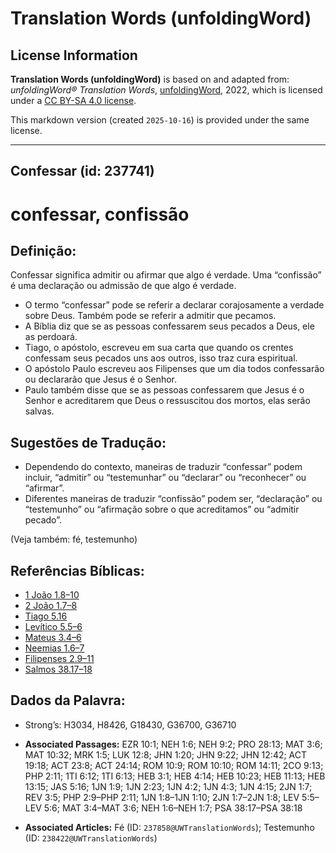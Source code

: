 # Translation Words (unfoldingWord)

## License Information

**Translation Words (unfoldingWord)** is based on and adapted from: _unfoldingWord® Translation Words_, [unfoldingWord](https://unfoldingword.org/utw), 2022, which is licensed under a [CC BY-SA 4.0 license](https://creativecommons.org/licenses/by-sa/4.0/legalcode.en).

This markdown version (created `2025-10-16`) is provided under the same license.



--------------------------------

## Confessar (id: 237741)

confessar, confissão
====================

Definição:
----------

Confessar significa admitir ou afirmar que algo é verdade. Uma “confissão” é uma declaração ou admissão de que algo é verdade.

* O termo “confessar” pode se referir a declarar corajosamente a verdade sobre Deus. Também pode se referir a admitir que pecamos.
* A Bíblia diz que se as pessoas confessarem seus pecados a Deus, ele as perdoará.
* Tiago, o apóstolo, escreveu em sua carta que quando os crentes confessam seus pecados uns aos outros, isso traz cura espiritual.
* O apóstolo Paulo escreveu aos Filipenses que um dia todos confessarão ou declararão que Jesus é o Senhor.
* Paulo também disse que se as pessoas confessarem que Jesus é o Senhor e acreditarem que Deus o ressuscitou dos mortos, elas serão salvas.

Sugestões de Tradução:
----------------------

* Dependendo do contexto, maneiras de traduzir “confessar” podem incluir, “admitir” ou “testemunhar” ou “declarar” ou “reconhecer” ou “afirmar”.
* Diferentes maneiras de traduzir “confissão” podem ser, “declaração” ou “testemunho” ou “afirmação sobre o que acreditamos” ou “admitir pecado”.

(Veja também: fé, testemunho)

Referências Bíblicas:
---------------------

* [1 João 1\.8–10](https://ref.ly/1John1:8-1John1:10)
* [2 João 1\.7–8](https://ref.ly/2John1:7-2John1:8)
* [Tiago 5\.16](https://ref.ly/Jas5:16)
* [Levítico 5\.5–6](https://ref.ly/Lev5:5-Lev5:6)
* [Mateus 3\.4–6](https://ref.ly/Matt3:4-Matt3:6)
* [Neemias 1\.6–7](https://ref.ly/Neh1:6-Neh1:7)
* [Filipenses 2\.9–11](https://ref.ly/Phil2:9-Phil2:11)
* [Salmos 38\.17–18](https://ref.ly/Ps38:17-Ps38:18)

Dados da Palavra:
-----------------

* Strong’s: H3034, H8426, G18430, G36700, G36710

* **Associated Passages:** EZR 10:1; NEH 1:6; NEH 9:2; PRO 28:13; MAT 3:6; MAT 10:32; MRK 1:5; LUK 12:8; JHN 1:20; JHN 9:22; JHN 12:42; ACT 19:18; ACT 23:8; ACT 24:14; ROM 10:9; ROM 10:10; ROM 14:11; 2CO 9:13; PHP 2:11; 1TI 6:12; 1TI 6:13; HEB 3:1; HEB 4:14; HEB 10:23; HEB 11:13; HEB 13:15; JAS 5:16; 1JN 1:9; 1JN 2:23; 1JN 4:2; 1JN 4:3; 1JN 4:15; 2JN 1:7; REV 3:5; PHP 2:9–PHP 2:11; 1JN 1:8–1JN 1:10; 2JN 1:7–2JN 1:8; LEV 5:5–LEV 5:6; MAT 3:4–MAT 3:6; NEH 1:6–NEH 1:7; PSA 38:17–PSA 38:18
* **Associated Articles:** Fé (ID: `237858@UWTranslationWords`); Testemunho (ID: `238422@UWTranslationWords`)

